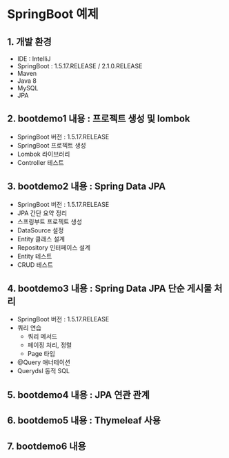 
# SpringBoot 예제

## 1. 개발 환경

- IDE : IntelliJ
- SpringBoot : 1.5.17.RELEASE / 2.1.0.RELEASE
- Maven
- Java 8
- MySQL
- JPA

## 2. bootdemo1 내용 : 프로젝트 생성 및 lombok

- SpringBoot 버전 : 1.5.17.RELEASE
- SpringBoot 프로젝트 생성
- Lombok 라이브러리
- Controller 테스트

## 3. bootdemo2 내용 : Spring Data JPA

- SpringBoot 버전 : 1.5.17.RELEASE
- JPA 간단 요약 정리
- 스프링부트 프로젝트 생성
- DataSource 설정
- Entity 클래스 설계
- Repository 인터페이스 설계
- Entity 테스트
- CRUD 테스트

## 4. bootdemo3 내용 : Spring Data JPA 단순 게시물 처리

- SpringBoot 버전 : 1.5.17.RELEASE
- 쿼리 연습
    - 쿼리 메서드
    - 페이징 처리, 정렬
    - Page<T> 타입
- @Query 애너테이션
- Querydsl 동적 SQL

## 5. bootdemo4 내용 : JPA 연관 관계

## 6. bootdemo5 내용 : Thymeleaf 사용

## 7. bootdemo6 내용
